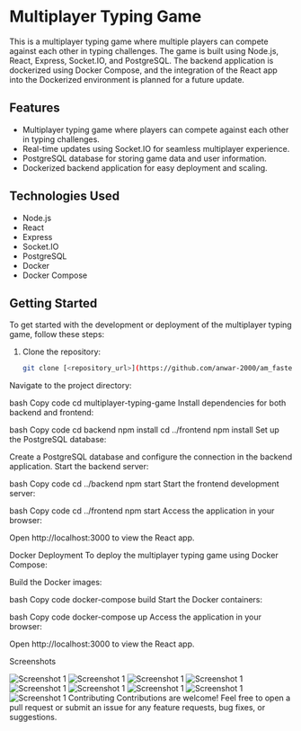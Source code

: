 # Multiplayer Typing Game

This is a multiplayer typing game where multiple players can compete against each other in typing challenges. The game is built using Node.js, React, Express, Socket.IO, and PostgreSQL. The backend application is dockerized using Docker Compose, and the integration of the React app into the Dockerized environment is planned for a future update.

## Features

- Multiplayer typing game where players can compete against each other in typing challenges.
- Real-time updates using Socket.IO for seamless multiplayer experience.
- PostgreSQL database for storing game data and user information.
- Dockerized backend application for easy deployment and scaling.

## Technologies Used

- Node.js
- React
- Express
- Socket.IO
- PostgreSQL
- Docker
- Docker Compose

## Getting Started

To get started with the development or deployment of the multiplayer typing game, follow these steps:

1. Clone the repository:

   ```bash
   git clone [<repository_url>](https://github.com/anwar-2000/am_faster_multiplayer-game.git)
Navigate to the project directory:

bash
Copy code
cd multiplayer-typing-game
Install dependencies for both backend and frontend:

bash
Copy code
cd backend
npm install
cd ../frontend
npm install
Set up the PostgreSQL database:

Create a PostgreSQL database and configure the connection in the backend application.
Start the backend server:

bash
Copy code
cd ../backend
npm start
Start the frontend development server:

bash
Copy code
cd ../frontend
npm start
Access the application in your browser:

Open http://localhost:3000 to view the React app.

Docker Deployment
To deploy the multiplayer typing game using Docker Compose:

Build the Docker images:

bash
Copy code
docker-compose build
Start the Docker containers:

bash
Copy code
docker-compose up
Access the application in your browser:

Open http://localhost:3000 to view the React app.

Screenshots

![Screenshot 1](frontend/project/landing_page.png)
![Screenshot 1](frontend/project/profile.png)
![Screenshot 1](frontend/project/invite.png)
![Screenshot 1](frontend/project/reject.png)
![Screenshot 1](frontend/project/room.png)
![Screenshot 1](frontend/project/game.png)
![Screenshot 1](frontend/project/oneFinished.png)
![Screenshot 1](frontend/project/Won.png)
![Screenshot 1](frontend/project/lost.png)
Contributing
Contributions are welcome! Feel free to open a pull request or submit an issue for any feature requests, bug fixes, or suggestions.
